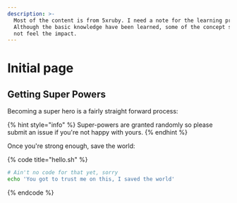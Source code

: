 ```yaml
---
description: >-
  Most of the content is from 5xruby. I need a note for the learning process.
  Although the basic knowledge have been learned, some of the concept still can
  not feel the impact.
---
```


# Initial page

## Getting Super Powers

Becoming a super hero is a fairly straight forward process:

{% hint style="info" %}
 Super-powers are granted randomly so please submit an issue if you're not happy with yours.
{% endhint %}

Once you're strong enough, save the world:

{% code title="hello.sh" %}
```bash
# Ain't no code for that yet, sorry
echo 'You got to trust me on this, I saved the world'
```
{% endcode %}



